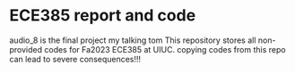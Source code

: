 # ECE385 report and code
audio_8 is the final project my talking tom
This repository stores all non-provided codes for Fa2023 ECE385 at UIUC. copying codes from this repo can lead to severe consequences!!!
